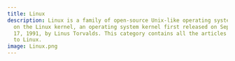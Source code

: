 ```yaml
---
title: Linux
description: Linux is a family of open-source Unix-like operating systems based
  on the Linux kernel, an operating system kernel first released on September
  17, 1991, by Linus Torvalds. This category contains all the articles related
  to Linux.
image: Linux.png
---
```

